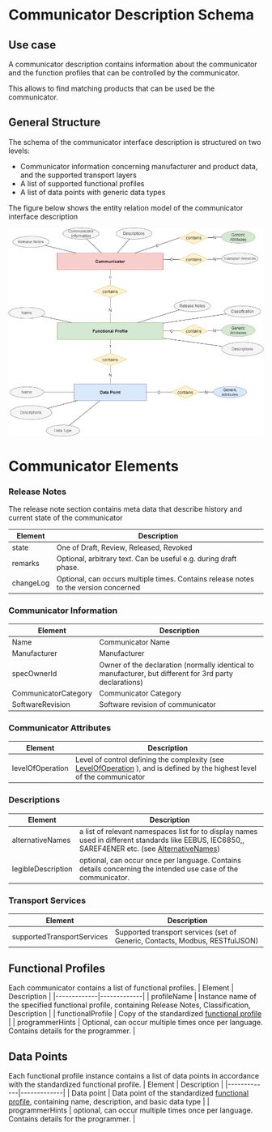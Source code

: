 # Communicator Description Schema

## Use case

A communicator description contains information about the communicator and the function profiles that can be controlled by the communicator.

This allows to find matching products that can be used be the communicator.

## General Structure
The schema of the communicator interface description is structured on two levels:
- Communicator information concerning manufacturer and product data, and the supported transport layers
- A list of supported functional profiles
- A list of data points with generic data types

The figure below shows the entity relation model of the communicator interface description

![Communicator Entity Relation](communicator.drawio.png)

# Communicator Elements

### Release Notes
The release note section contains meta data that describe history and current state of the communicator

| Element   | Description |
|-----------|-------------|
| state     | One of Draft, Review, Released, Revoked |
| remarks   | Optional, arbitrary text. Can be useful e.g. during draft phase. |
| changeLog | Optional, can occurs multiple times. Contains release notes to the version concerned |

### Communicator Information
| Element          | Description |
|------------------|-------------|
| Name             | Communicator Name |
| Manufacturer     | Manufacturer |
| specOwnerId      | Owner of the declaration (normally identical to manufacturer, but different for 3rd party declarations) |
| CommunicatorCategory | Communicator Category |
| SoftwareRevision | Software revision of communicator |

### Communicator Attributes

| Element | Description |
| ------- | ----------- |
| levelOfOperation | Level of control defining the complexity (see [LevelOfOperation](LevelOfOperation.md) ), and is defined by the highest level of the communicator |

### Descriptions
| Element     | Description |
|-------------|-------------|
| alternativeNames  | a list of relevant namespaces list for to display names used in different standards like EEBUS, IEC6850,, SAREF4ENER etc. (see [AlternativeNames](AlternativeNames.md))|
| legibleDescription | optional, can occur once per language. Contains details concerning the intended use case of the communicator. |

### Transport Services
| Element     | Description |
|-------------|-------------|
| supportedTransportServices | Supported transport services (set of Generic, Contacts, Modbus, RESTfulJSON) |

## Functional Profiles
Each communicator contains a list of functional profiles.
| Element     | Description |
|-------------|-------------|
| profileName | Instance name of the specified functional profile, containing Release Notes, Classification, Description |
| functionalProfile | Copy of the standardized [functional profile](functionalProfile.md) |
| programmerHints   | Optional, can occur multiple times once per language. Contains details for the programmer. |

## Data Points
Each functional profile instance contains a list of data points in accordance with the standardized functional profile.
| Element     | Description |
|-------------|-------------|
| Data point | Data point of the standardized [functional profile](functionalProfile.md), containing name, description, and basic data type |
| programmerHints   | optional, can occur multiple times once per language. Contains details for the programmer. |
